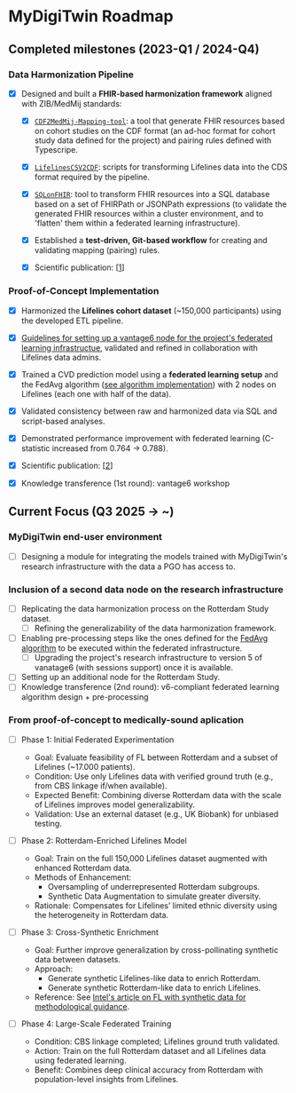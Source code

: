 # MyDigiTwin Roadmap


## Completed milestones (2023-Q1 / 2024-Q4)


### Data Harmonization Pipeline
- [x] Designed and built a **FHIR-based harmonization framework** aligned with ZIB/MedMij standards:
  - [X]  [`CDF2MedMij-Mapping-tool`](https://github.com/MyDigiTwinNL/CDF2Medmij-Mapping-tool): a tool that generate FHIR resources based on cohort studies on the CDF format (an ad-hoc format for cohort study data defined for the project) and pairing rules defined with Typescripe.
  - [X] [`LifelinesCSV2CDF`](https://github.com/MyDigiTwinNL/LifelinesCSV2CDF): scripts for transforming Lifelines data into the CDS format required by the pipeline.
  - [X]  [`SQLonFHIR`](https://github.com/MyDigiTwinNL/SQLonFHIRProjections): tool to transform FHIR resources into a SQL database based on a set of FHIRPath or JSONPath expressions (to validate the generated FHIR resources within a cluster environment, and to 'flatten' them within a federated learning infrastructure).
  - [X] Established a **test-driven, Git-based workflow** for creating and validating mapping (pairing) rules.
  - [X] Scientific publication: [[1](https://dspace.library.uu.nl/bitstream/handle/1874/455542/SHTI-316-SHTI240735.pdf?sequence=1)]


### Proof-of-Concept Implementation
- [X] Harmonized the **Lifelines cohort dataset** (~150,000 participants) using the developed ETL pipeline.
- [X] [Guidelines for setting up a vantage6 node for the project's federated learning infrastructue](https://github.com/MyDigiTwinNL/MyDigiTwin-federeated-learning-node-setup-guidelines), validated and refined in collaboration with Lifelines data admins.
- [X] Trained a CVD prediction model using a **federated learning setup** and the FedAvg algorithm ([see algorithm implementation](https://github.com/MyDigiTwinNL/FedAvg_vantage6)) with 2 nodes on Lifelines (each one with half of the data).
- [X] Validated consistency between raw and harmonized data via SQL and script-based analyses.
- [X] Demonstrated performance improvement with federated learning (C-statistic increased from 0.764 → 0.788).
- [X] Scientific publication: [[2](https://arxiv.org/pdf/2501.12193)]
- [X] Knowledge transference (1st round): vantage6 workshop



## Current Focus (Q3 2025 -> ~)

### MyDigiTwin end-user environment

- [ ] Designing a module for integrating the models trained with MyDigiTwin's research infrastructure with the data a PGO has access to.

### Inclusion of a second data node on the research infrastructure

- [ ] Replicating the data harmonization process on the Rotterdam Study dataset.
  - [ ] Refining the generalizability of the data harmonization framework.
- [ ] Enabling pre-processing steps like the ones defined for the [FedAvg algorithm](https://github.com/MyDigiTwinNL/FedAvg_vantage6) to be executed within the federated infrastructure.
  - [ ] Upgrading the project's research infrastructure to version 5 of vanatage6 (with sessions support) once it is available.
- [ ] Setting up an additional node for the Rotterdam Study.
- [ ] Knowledge transference (2nd round): v6-compliant federated learning algorithm design + pre-processing

### From proof-of-concept to medically-sound aplication

- [ ] Phase 1: Initial Federated Experimentation
    - Goal: Evaluate feasibility of FL between Rotterdam and a subset of Lifelines (~17.000 patients).
    - Condition: Use only Lifelines data with verified ground truth (e.g., from CBS linkage if/when available).
    - Expected Benefit: Combining diverse Rotterdam data with the scale of Lifelines improves model generalizability.
    - Validation: Use an external dataset (e.g., UK Biobank) for unbiased testing.

- [ ] Phase 2: Rotterdam-Enriched Lifelines Model
    - Goal: Train on the full 150,000 Lifelines dataset augmented with enhanced Rotterdam data.
    - Methods of Enhancement:
        - Oversampling of underrepresented Rotterdam subgroups.
        - Synthetic Data Augmentation to simulate greater diversity.
    - Rationale: Compensates for Lifelines’ limited ethnic diversity using the heterogeneity in Rotterdam data.

- [ ] Phase 3: Cross-Synthetic Enrichment
    - Goal: Further improve generalization by cross-pollinating synthetic data between datasets.
    - Approach:
        - Generate synthetic Lifelines-like data to enrich Rotterdam.
        - Generate synthetic Rotterdam-like data to enrich Lifelines.
    - Reference: See [Intel's article on FL with synthetic data for methodological guidance](https://medium.com/intel-tech/the-power-of-federated-learning-with-synthetic-data-a-perfect-symbiosis-for-speed-and-performance-f2e529d061e6).

- [ ] Phase 4: Large-Scale Federated Training
    - Condition: CBS linkage completed; Lifelines ground truth validated.
    - Action: Train on the full Rotterdam dataset and all Lifelines data using federated learning.
    - Benefit: Combines deep clinical accuracy from Rotterdam with population-level insights from Lifelines.


